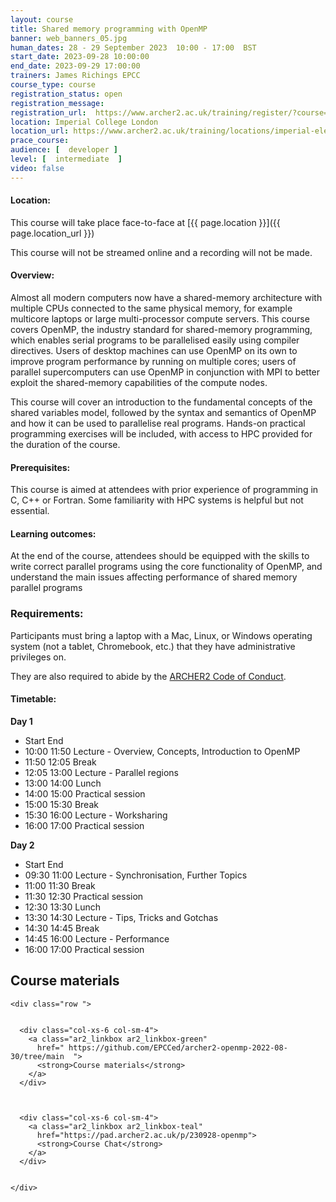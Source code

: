 ```yaml
---
layout: course
title: Shared memory programming with OpenMP
banner: web_banners_05.jpg 
human_dates: 28 - 29 September 2023  10:00 - 17:00  BST
start_date: 2023-09-28 10:00:00
end_date: 2023-09-29 17:00:00
trainers: James Richings EPCC
course_type: course
registration_status: open
registration_message: 
registration_url:  https://www.archer2.ac.uk/training/register/?course=230928-openmp
location: Imperial College London
location_url: https://www.archer2.ac.uk/training/locations/imperial-elec-eng
prace_course: 
audience: [  developer ]
level: [  intermediate  ]
video: false
---
```


#### Location:

This course will take place face-to-face at  [{{ page.location }}]({{ page.location_url }})

This course will not be streamed online and a recording will not be made.

#### Overview:

Almost all modern computers now have a shared-memory architecture with multiple CPUs connected to the same physical memory, for example multicore laptops or large multi-processor compute servers. This course covers OpenMP, the industry standard for shared-memory programming, which enables serial programs to be parallelised easily using compiler directives. Users of desktop machines can use OpenMP on its own to improve program performance by running on multiple cores; users of parallel supercomputers can use OpenMP in conjunction with MPI to better exploit the shared-memory capabilities of the compute nodes.

This course will cover an introduction to the fundamental concepts of the shared variables model, followed by the syntax and semantics of OpenMP and how it can be used to parallelise real programs. Hands-on practical programming exercises will be included, with access to HPC provided for the duration of the course.

#### Prerequisites:

This course is aimed at attendees with prior experience of programming in C, C++ or Fortran. Some familiarity with HPC systems is helpful but not essential.

#### Learning outcomes:

At the end of the course, attendees should be equipped with the skills to write correct parallel programs using the core functionality of OpenMP, and understand the main issues affecting performance of shared memory parallel programs

### Requirements:

Participants must bring a laptop with a Mac, Linux, or Windows operating system (not a tablet, Chromebook, etc.) that they have administrative privileges on.

They are also required to abide by the [ARCHER2  Code of Conduct](../../../about/policies/code-of-conduct.html). 


#### Timetable:

**Day 1**	

- Start	End	
- 	10:00	11:50	Lecture - Overview, Concepts, Introduction to OpenMP
- 	11:50	12:05	Break
- 	12:05	13:00	Lecture - Parallel regions
- 	13:00	14:00	Lunch
- 	14:00	15:00	Practical session
- 	15:00	15:30	Break
- 	15:30	16:00	Lecture - Worksharing
- 	16:00	17:00	Practical session
			
**Day 2**

- 	Start	End	
- 	09:30	11:00	Lecture - Synchronisation, Further Topics
- 	11:00	11:30	Break
- 	11:30	12:30	Practical session
- 	12:30	13:30	Lunch
- 	13:30	14:30	Lecture - Tips, Tricks and Gotchas
- 	14:30	14:45	Break
- 	14:45	16:00	Lecture - Performance
- 	16:00	17:00	Practical session


<section id="service">



<h2><a name="materials">Course materials</a></h2>



    <div class="row ">	

		
      <div class="col-xs-6 col-sm-4">
        <a class="ar2_linkbox ar2_linkbox-green" 
          href=" https://github.com/EPCCed/archer2-openmp-2022-08-30/tree/main  ">
          <strong>Course materials</strong>         
        </a>
      </div>


 
      <div class="col-xs-6 col-sm-4">
        <a class="ar2_linkbox ar2_linkbox-teal" 
          href="https://pad.archer2.ac.uk/p/230928-openmp">
          <strong>Course Chat</strong>       
        </a>
      </div>
		

 	</div>
		
		
					


<!-- 		
<h2><a name="videos">Videos</a></h2>

<h3>Session 1</h3>

<div>
	<iframe title="Video" width="560" height="315" src="https://www.youtube.com/embed/xxxxxxxxxxx" frameborder="0" allow="accelerometer; autoplay; encrypted-media; gyroscope; picture-in-picture" allowfullscreen></iframe>
</div>

 -->





<!-- 
<h2><a name="feedback">Feedback</a></h2>


    <div class="row ">	

      <div class="col-xs-6 col-sm-4">
        <a class="ar2_linkbox ar2_linkbox-teal" 

           href="../../feedback/?course=230928-openmp" 

		>
          <strong>Feedback</strong><br/>
          Please let us know what was great about this course and anything we can improve
        </a>
      </div>
    </div>
		
 -->		

 
</section>


